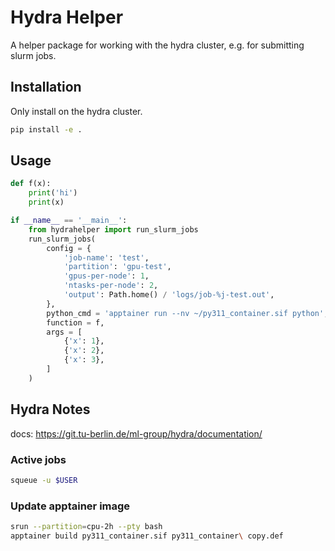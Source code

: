 # Hydra Helper

A helper package for working with the hydra cluster, e.g. for submitting slurm jobs.


## Installation

Only install on the hydra cluster.

```bash
pip install -e .
```

## Usage

```python
def f(x):
    print('hi')
    print(x)

if __name__ == '__main__':
    from hydrahelper import run_slurm_jobs
    run_slurm_jobs(
        config = {
            'job-name': 'test',
            'partition': 'gpu-test',
            'gpus-per-node': 1,
            'ntasks-per-node': 2,
            'output': Path.home() / 'logs/job-%j-test.out',
        },
        python_cmd = 'apptainer run --nv ~/py311_container.sif python',
        function = f,
        args = [
            {'x': 1},
            {'x': 2},
            {'x': 3},
        ]
    )
```


## Hydra Notes

docs: https://git.tu-berlin.de/ml-group/hydra/documentation/


### Active jobs

```bash
squeue -u $USER
```


### Update apptainer image

```bash
srun --partition=cpu-2h --pty bash
apptainer build py311_container.sif py311_container\ copy.def
```
